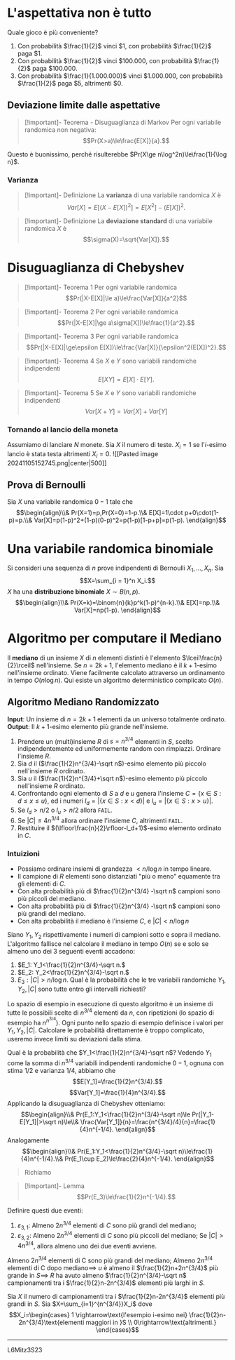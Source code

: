 # L'aspettativa non è tutto

Quale gioco è più conveniente?
1. Con probabilità $\frac{1}{2}$ vinci $1, con probabilità $\frac{1}{2}$ paga $1. 
2. Con probabilità $\frac{1}{2}$ vinci $100.000, con probabilità $\frac{1}{2}$ paga $100.000.
3. Con probabilità $\frac{1}{1.000.000}$ vinci $1.000.000, con probabilità $\frac{1}{2}$ paga $5, altrimenti $0.

## Deviazione limite dalle aspettative

>[!important]- Teorema - Disuguaglianza di Markov
>Per ogni variabile randomica non negativa: $$Pr(X>a)\le\frac{E[X]}{a}.$$

Questo è buonissimo, perché risulterebbe $Pr(X\ge n\log^2n)\le\frac{1}{\log n}$.

### Varianza

>[!important]- Definizione
>La **varianza** di una variabile randomica $X$ è $$Var[X]=E[(X-E[X])^2]=E[X^2]-(E[X])^2.$$

>[!important]- Definizione
>La **deviazione standard** di una variabile randomica $X$ è $$\sigma(X)=\sqrt{Var[X]}.$$


# Disuguaglianza di Chebyshev

>[!important]- Teorema 1
>Per ogni variabile randomica $$Pr(|X-E[X]|\le a)\le\frac{Var[X]}{a^2}$$

>[!important]- Teorema 2
>Per ogni variabile randomica $$Pr(|X-E[X]|\ge a\sigma[X])\le\frac{1}{a^2}.$$

>[!important]- Teorema 3
>Per ogni variabile randomica $$Pr(|X-E[X]|\ge\epsilon E[X])\le\frac{Var[X]}{\epsilon^2(E[X])^2}.$$

>[!important]- Teorema 4
>Se $X$ e $Y$ sono variabili randomiche indipendenti $$E[XY]=E[X]\cdot E[Y].$$

>[!important]- Teorema 5
>Se $X$ e $Y$ sono variabili randomiche indipendenti $$Var[X+Y] = Var[X] + Var[Y]$$

### Tornando al lancio della moneta

Assumiamo di lanciare $N$ monete. Sia $X$ il numero di teste.
$X_i=1$ se l'$i$-esimo lancio è stata testa altrimenti $X_i=0$.
![[Pasted image 20241105152745.png|center|500]]

## Prova di Bernoulli

Sia $X$ una variabile randomica $0-1$ tale che $$\begin{align}\\&
Pr(X=1)=p,Pr(X=0)=1-p.\\&
E[X]=1\cdot p+0\cdot(1-p)=p.\\&
Var[X]=p(1-p)^2+(1-p)(0-p)^2=p(1-p)[1-p+p]=p(1-p).
\end{align}$$
# Una variabile randomica binomiale
Si consideri una sequenza di $n$ prove indipendenti di Bernoulli $X_1,...,X_n$. Sia $$X=\sum_{i = 1}^n X_i.$$
$X$ ha una **distribuzione binomiale** $X\sim B(n,p)$.$$\begin{align}\\&
Pr(X=k)=\binom{n}{k}p^k(1-p)^{n-k}.\\&
E[X]=np.\\&
Var[X]=np(1-p).
\end{align}$$
# Algoritmo per computare il Mediano

Il **mediano** di un insieme $X$ di $n$ elementi distinti è l'elemento $\lceil\frac{n}{2}\rceil$ nell'insieme.
Se $n=2k+1$, l'elemento mediano è il $k+1$-esimo nell'insieme ordinato. Viene facilmente calcolato attraverso un ordinamento in tempo $O(n\log n)$. Qui esiste un algoritmo deterministico complicato $O(n)$.

## Algoritmo Mediano Randomizzato

**Input**: Un insieme di $n=2k+1$ elementi da un universo totalmente ordinato.
**Output**: Il $k+1$-esimo elemento più grande nell'insieme.

1. Prendere un (multi)insieme $R$ di $s=n^{3/4}$ elementi in $S$, scelto indipendentemente ed uniformemente random con rimpiazzi. Ordinare l'insieme $R$.
2. Sia $d$ il ($\frac{1}{2}n^{3/4}-\sqrt n$)-esimo elemento più piccolo nell'insieme $R$ ordinato.
3. Sia $u$ il ($\frac{1}{2}n^{3/4}+\sqrt n$)-esimo elemento più piccolo nell'insieme $R$ ordinato.
4. Confrontando ogni elemento di $S$ a $d$ e $u$ genera l'insieme $C=\{x\in S:d\le x\le u\}$, ed i numeri $l_d=|\{x\in S:x<d\}|$ e $l_u=|\{x\in S:x>u\}|$.
5. Se $l_d>n/2$ o $l_u>n/2$ allora `FAIL`.
6. Se $|C|\le 4n^{3/4}$ allora ordinare l'insieme $C$, altrimenti `FAIL`.
7. Restituire il $(\lfloor\frac{n}{2}\rfloor-l_d+1)$-esimo elemento ordinato in $C$.

### Intuizioni

- Possiamo ordinare insiemi di grandezza $<n/\log n$ in tempo lineare.
- Il campione di $R$ elementi sono distanziati "più o meno" equamente tra gli elementi di $C$.
- Con alta probabilità più di $\frac{1}{2}n^{3/4} -\sqrt n$ campioni sono più piccoli del mediano.
- Con alta probabilità più di $\frac{1}{2}n^{3/4} -\sqrt n$ campioni sono più grandi del mediano.
- Con alta probabilità il mediano è l'insieme $C$, e $|C|<n/\log n$

Siano $Y_1,Y_2$ rispettivamente i numeri di campioni sotto e sopra il mediano.
L'algoritmo fallisce nel calcolare il mediano in tempo $O(n)$ se e solo se almeno uno dei 3 seguenti eventi accadono:
1. $E_1: Y_1<\frac{1}{2}n^{3/4}-\sqrt n.$
2. $E_2: Y_2<\frac{1}{2}n^{3/4}-\sqrt n.$
3. $E_3:|C|> n/\log n.$ 
Qual è la probabilità che le tre variabili randomiche $Y_1,Y_2,|C|$ sono tutte entro gli intervalli richiesti?

Lo spazio di esempio in esecuzione di questo algoritmo è un insieme di tutte le possibili scelte di $n^{3/4}$ elementi da $n$, con ripetizioni (lo spazio di esempio ha $n^{n^{3/4}}$).
Ogni punto nello spazio di esempio definisce i valori per $Y_1,Y_2,|C|$. Calcolare le probabilità direttamente è troppo complicato, useremo invece limiti su deviazioni dalla stima.

Qual è la probabilità che $Y_1<\frac{1}{2}n^{3/4}-\sqrt n$?
Vedendo $Y_1$ come la somma di $n^{3/4}$ variabili indipendenti randomiche $0-1$, ognuna con stima $1/2$ e varianza $1/4$, abbiamo che $$E[Y_1]=\frac{1}{2}n^{3/4}.$$$$Var[Y_1]=\frac{1}{4}n^{3/4}.$$
Applicando la disuguaglianza di Chebyshev otteniamo:$$\begin{align}\\&
Pr(E_1:Y_1<\frac{1}{2}n^{3/4}-\sqrt n)\le Pr(|Y_1-E[Y_1]|>\sqrt n)\le\\&
\frac{Var[Y_1]}{n}=\frac{n^{3/4}/4}{n}=\frac{1}{4}n^{-1/4}.
\end{align}$$
Analogamente $$\begin{align}\\&
Pr(E_1:Y_1<\frac{1}{2}n^{3/4}-\sqrt n)\le\frac{1}{4}n^{-1/4}.\\&
Pr(E_1\cup E_2)\le\frac{2}{4}n^{-1/4}.
\end{align}$$
>Richiamo

>[!important]- Lemma
>$$Pr(E_3)\le\frac{1}{2}n^{-1/4}.$$

Definire questi due eventi:
1. $\varepsilon_{3,1}$: Almeno $2n^{3/4}$ elementi di $C$ sono più grandi del mediano;
2. $\varepsilon_{3,2}$: Almeno $2n^{3/4}$ elementi di $C$ sono più piccoli del mediano;
Se $|C|>4n^{3/4}$, allora almeno uno dei due eventi avviene.

Almeno $2n^{3/4}$ elementi di C sono più grandi del mediano;
Almeno $2n^{3/4}$ elementi di C dopo mediano$\implies$ 
$u$ è almeno il $\frac{1}{2}n+2n^{3/4}$ più grande in $S\implies$
$R$ ha avuto almeno $\frac{1}{2}n^{3/4}-\sqrt n$ campionamenti tra i $\frac{1}{2}n-2n^{3/4}$ elementi più larghi in $S$.

Sia $X$ il numero di campionamenti tra i $\frac{1}{2}n-2n^{3/4}$ elementi più grandi in $S$. Sia $X=\sum_{i=1}^{n^{3/4}}X_i$ dove $$X_i=\begin{cases}
1 \rightarrow\text{l'esempio i-esimo nei} \frac{1}{2}n-2n^{3/4}\text{elementi maggiori in }S \\
0\rightarrow\text{altrimenti.}
\end{cases}$$
****
L6Mitz3S23
